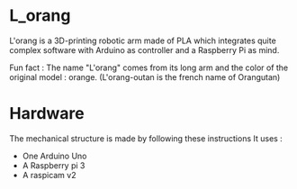 # L_orang
L'orang is a 3D-printing robotic arm made of PLA which integrates quite complex software with Arduino as controller and a Raspberry Pi as mind.

Fun fact : The name "L'orang" comes from its long arm and the color of the original model : orange. (L'orang-outan is the french name of Orangutan)



# Hardware
The mechanical structure is made by following these instructions 
It uses :
- One Arduino Uno
- A Raspberry pi 3
- A raspicam v2



